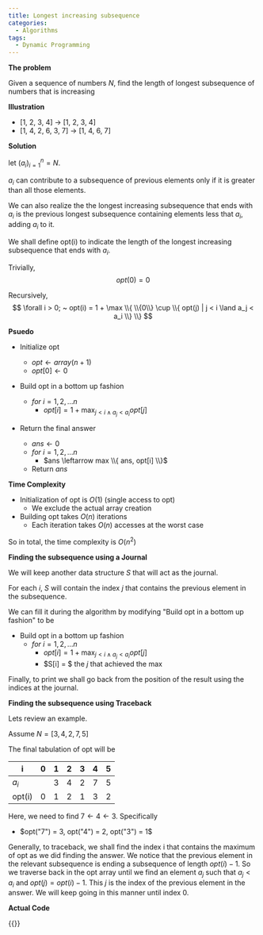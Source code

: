 ```yaml
---
title: Longest increasing subsequence
categories:
  - Algorithms
tags:
  - Dynamic Programming
---
```



**The problem**

Given a sequence of numbers $N$, find the length of longest subsequence of numbers that is increasing

**Illustration**

- [1, 2, 3, 4] $\rightarrow$ [1, 2, 3, 4]
- [1, 4, 2, 6, 3, 7] $\rightarrow$ [1, 4, 6, 7]

**Solution**

let $(a_i)_{i=1}^n = N$.

$a_i$ can contribute to a subsequence of previous elements only if it is greater than all those elements.

We can also realize the the longest increasing subsequence that ends with $a_i$ is the previous longest subsequence containing elements less that $a_i$, adding $a_i$ to it.

We shall define opt(i) to indicate the length of the longest increasing subsequence that ends with $a_i$.

Trivially,
$$
opt(0) = 0
$$

Recursively,
$$
\forall i > 0; ~ opt(i) = 1 + \max \\{ \\{0\\} \cup \\{ opt(j) | j < i \land a_j < a_i \\} \\}
$$

**Psuedo**

- Initialize opt
  - $opt \leftarrow array(n+1)$
  - $opt[0] \leftarrow 0$

- Build opt in a bottom up fashion
  - $for ~ i = 1, 2, ... n$
    - $opt[i] = 1 + \max_{j < i \land a_j < a_i}{opt[j]}$
- Return the final answer
  - $ans \leftarrow 0$
  - $for ~ i = 1, 2, ... n$
    - $ans \leftarrow max \\{ ans, opt[i] \\}$
  - Return $ans$


**Time Complexity**

- Initialization of opt is $O(1)$ (single access to opt)
  - We exclude the actual array creation
- Building opt takes $O(n)$ iterations
  - Each iteration takes $O(n)$ accesses at the worst case

So in total, the time complexity is $O(n^2)$

**Finding the subsequence using a Journal**

We will keep another data structure $S$ that will act as the journal.

For each $i$, $S$ will contain the index $j$ that contains the previous element in the subsequence.

We can fill it during the algorithm by modifying "Build opt in a bottom up fashion" to be

- Build opt in a bottom up fashion
  - $for ~ i = 1, 2, ... n$
    - $opt[i] = 1 + \max_{j < i \land a_j < a_i}{opt[j]}$
    - $S[i] = $ the $j$ that achieved the max

Finally, to print we shall go back from the position of the result using the indices at the journal. 

**Finding the subsequence using Traceback**

Lets review an example.

Assume $N=[3, 4, 2, 7, 5]$

The final tabulation of opt will be

i|0|1|2|3|4|5
-|-|-|-|-|-|-
$a_i$| |3|4|2|7|5
opt(i)|0|1|2|1|3|2

Here, we need to find $7 \leftarrow 4 \leftarrow 3$. Specifically
- $opt("7") = 3, opt("4") = 2, opt("3") = 1$

Generally, to traceback, we shall find the index i that contains the maximum of opt as we did finding the answer. We notice that the previous element in the relevant subsequence is ending a subsequence of length $opt(i) - 1$. So we traverse back in the opt array until we find an element $a_j$ such that $a_j < a_i$ and $opt(j) = opt(i) - 1$. This $j$ is the index of the previous element in the answer. We will keep going in this manner until index 0. 

**Actual Code**

{{<codepen RwVdYyO>}}